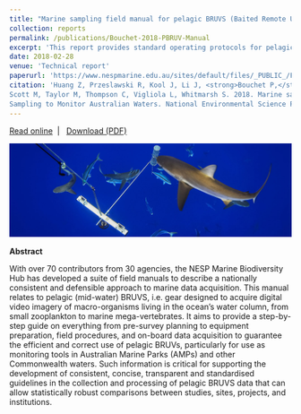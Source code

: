 ```yaml
---
title: "Marine sampling field manual for pelagic BRUVS (Baited Remote Underwater Videos)"
collection: reports
permalink: /publications/Bouchet-2018-PBRUV-Manual
excerpt: 'This report provides standard operating protocols for pelagic stereo-BRUVS'
date: 2018-02-28  
venue: 'Technical report'
paperurl: 'https://www.nespmarine.edu.au/sites/default/files/_PUBLIC_/FieldManuals_NESPMarineHub_Chapter6_PBRUV_v1.pdf'
citation: 'Huang Z, Przeslawski R, Kool J, Li J, <strong>Bouchet P,</strong> Meeuwig J, Huveneers C, Langlois T, Letessier T, Lowry M, Rees M, Santana-Garcon J,
Scott M, Taylor M, Thompson C, Vigliola L, Whitmarsh S. 2018. Marine sampling field manual for pelagic BRUVS (Baited Remote Underwater Videos). <em>In:</em> Field Manuals for Marine
Sampling to Monitor Australian Waters. National Environmental Science Programme (NESP), pp 105-132.'
---
```

<i class="fa fa-link" aria-hidden="true"></i> <a href="https://www.nespmarine.edu.au/field-manuals"> Read online</a> &nbsp;<span>&#124;</span> &nbsp;<i class="fa fa-file-pdf-o" aria-hidden="true"></i> <a href="https://phbouchet.github.io/files/Bouchet-2018-PBRUV-Manual.pdf">  Download (PDF)</a>

<img src='/images/Bouchet2018-PelagicManual-hero.jpg'>
<br>

<strong>Abstract</strong>

With over 70 contributors from 30 agencies, the NESP Marine Biodiversity Hub has developed a suite of field manuals to describe a nationally consistent and defensible approach to marine data acquisition. This manual relates to pelagic (mid-water) BRUVS, i.e. gear designed to acquire digital video imagery of macro-organisms living in the ocean’s water column, from small zooplankton to marine mega-vertebrates. It aims to provide a step-by-step guide on everything from pre-survey planning to equipment preparation, field procedures, and on-board data acquisition to guarantee the efficient and correct use of pelagic BRUVs, particularly for use as monitoring tools in Australian Marine Parks (AMPs) and other Commonwealth waters. Such information is critical for supporting the development of consistent, concise, transparent and standardised guidelines in the collection and processing of pelagic BRUVS data that can allow statistically robust comparisons between studies, sites, projects, and institutions.
